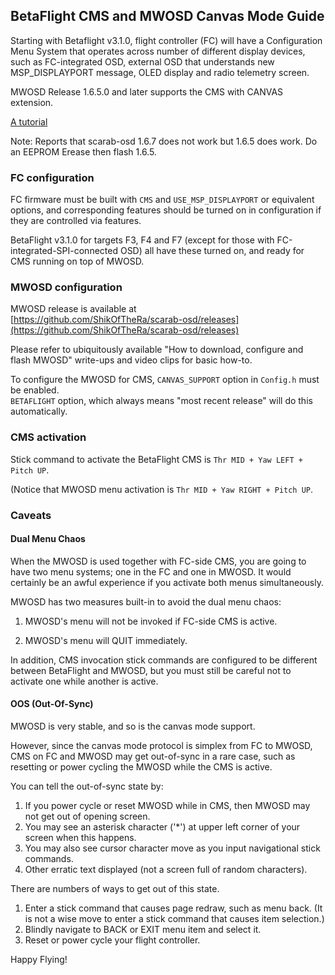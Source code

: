 ## BetaFlight CMS and MWOSD Canvas Mode Guide

Starting with Betaflight v3.1.0, flight controller (FC) will have a Configuration Menu System that operates across number of different display devices, such as FC-integrated OSD, external OSD that understands new MSP_DISPLAYPORT message, OLED display and radio telemetry screen.

MWOSD Release 1.6.5.0 and later supports the CMS with CANVAS extension.

[A tutorial](https://tmr.kiwi/betaflight-mwosd-smartaudio-cms/)

Note: Reports that scarab-osd 1.6.7 does not work but 1.6.5 does work. Do an EEPROM Erease then flash 1.6.5.  

### FC configuration

FC firmware must be built with `CMS` and `USE_MSP_DISPLAYPORT` or equivalent options, and corresponding features should be turned on in configuration if they are controlled via features.

BetaFlight v3.1.0 for targets F3, F4 and F7 (except for those with FC-integrated-SPI-connected OSD) all have these turned on, and ready for CMS running on top of MWOSD.

### MWOSD configuration

MWOSD release is available at  
[https://github.com/ShikOfTheRa/scarab-osd/releases](https://github.com/ShikOfTheRa/scarab-osd/releases)

Please refer to ubiquitously available "How to download, configure and flash MWOSD" write-ups and video clips for basic how-to.

To configure the MWOSD for CMS, `CANVAS_SUPPORT` option in `Config.h` must be enabled.  
`BETAFLIGHT` option, which always means "most recent release" will do this automatically.

### CMS activation

Stick command to activate the BetaFlight CMS is `Thr MID + Yaw LEFT + Pitch UP`.

(Notice that MWOSD menu activation is `Thr MID + Yaw RIGHT + Pitch UP`.

### Caveats
          
#### Dual Menu Chaos 
        
When the MWOSD is used together with FC-side CMS, you are going to have two menu systems; one in the FC and one in MWOSD. It would certainly be an awful experience if you activate both menus simultaneously.

MWOSD has two measures built-in to avoid the dual menu chaos:
    
1. MWOSD's menu will not be invoked if FC-side CMS is active.

2. MWOSD's menu will QUIT immediately.

In addition, CMS invocation stick commands are configured to be different between BetaFlight and MWOSD, but you must still be careful not to activate one while another is active.

#### OOS (Out-Of-Sync)

MWOSD is very stable, and so is the canvas mode support.

However, since the canvas mode protocol is simplex from FC to MWOSD, CMS on FC and MWOSD may get out-of-sync in a rare case, such as resetting or power cycling the MWOSD while the CMS is active.

You can tell the out-of-sync state by:

1. If you power cycle or reset MWOSD while in CMS, then MWOSD may not get out of opening screen.
2. You may see an asterisk character ('*') at upper left corner of your screen when this happens.
3. You may also see cursor character move as you input navigational stick commands.
4. Other erratic text displayed (not a screen full of random characters).

There are numbers of ways to get out of this state.

1. Enter a stick command that causes page redraw, such as menu back. (It is not a wise move to enter a stick command that causes item selection.)
2. Blindly navigate to BACK or EXIT menu item and select it.
3. Reset or power cycle your flight controller.

Happy Flying!
